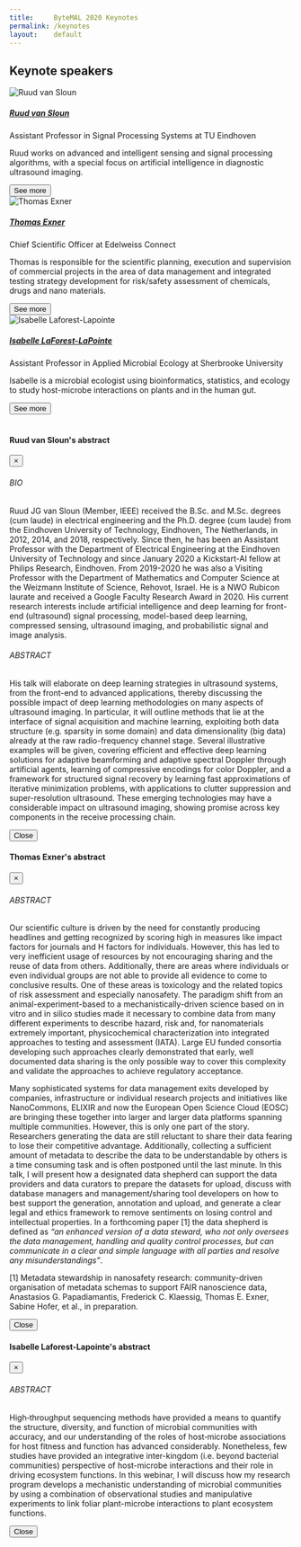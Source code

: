 ```yaml
---
title:     ByteMAL 2020 Keynotes
permalink: /keynotes
layout:    default
---
```


## Keynote speakers

<div class="card mb-3" style="max-width: 960px;">
  <div class="row no-gutters">
    <div class="col-md-4">
      <img src="/bytemal-2020/images/ruud.jpg" class="card-img rounded-lg" alt="Ruud van Sloun">
    </div>
    <div class="col-md-8">
      <div class="card-body">
        <h5 class="card-title"><a href="https://www.tue.nl/en/research/researchers/ruud-van-sloun/">Ruud van Sloun</a></h5>
        <p class="card-text font-weight-bold">Assistant Professor in Signal Processing Systems at TU Eindhoven</p>
        <p class="card-text">Ruud works on advanced and intelligent sensing and signal processing algorithms, with a special focus on artificial intelligence in diagnostic ultrasound imaging.</p>
        <button type="button" class="btn btn-outline-primary btn-sm" data-toggle="modal" data-target="#ruudModal">
        See more
        </button>
      </div>
    </div>
  </div>
</div>

<div class="card mb-3" style="max-width: 960px;">
  <div class="row no-gutters">
    <div class="col-md-4">
      <img src="/bytemal-2020/images/thomas.jpg" class="card-img rounded-lg" alt="Thomas Exner">
    </div>
    <div class="col-md-8">
      <div class="card-body">
        <h5 class="card-title"><a href="https://www.edelweissconnect.com/team-dc/thomas-exner">Thomas Exner</a></h5>
        <p class="card-text font-weight-bold">Chief Scientific Officer at Edelweiss Connect</p>
        <p class="card-text">Thomas is responsible for the scientific planning, execution and supervision of commercial projects in the area of data management and integrated testing strategy development for risk/safety assessment of chemicals, drugs and nano materials.</p>
        <button type="button" class="btn btn-outline-primary btn-sm" data-toggle="modal" data-target="#thomasModal">
        See more
        </button>
      </div>
    </div>
  </div>
</div>

<div class="card mb-3" style="max-width: 960px;">
  <div class="row no-gutters">
    <div class="col-md-4">
      <img src="/bytemal-2020/images/isabelle.jpg" class="card-img rounded-lg" alt="Isabelle Laforest-Lapointe">
    </div>
    <div class="col-md-8">
      <div class="card-body">
        <h5 class="card-title"><a href="https://isabellelaforestlapointe.wordpress.com/">Isabelle LaForest-LaPointe</a></h5>
        <p class="card-text font-weight-bold">Assistant Professor in Applied Microbial Ecology at Sherbrooke University</p>
        <p class="card-text">Isabelle is a microbial ecologist using bioinformatics, statistics, and ecology to study host-microbe interactions on plants and in the human gut.</p>
        <button type="button" class="btn btn-outline-primary btn-sm" data-toggle="modal" data-target="#isabelleModal">
        See more
        </button>
      </div>
    </div>
  </div>
</div>
<br>


<!-- Ruud's Modal -->
<div class="modal fade" id="ruudModal" tabindex="-1" role="dialog" aria-labelledby="ruudModal" aria-hidden="true">
  <div class="modal-dialog .modal-dialog-scrollable .modal-dialog-centered">
    <div class="modal-content">
      <div class="modal-header">
        <h4 class="modal-title" id="ruudModalLabel">Ruud van Sloun's abstract</h4>
        <button type="button" class="close" data-dismiss="modal" aria-label="Close">
          <span aria-hidden="true">&times;</span>
        </button>
      </div>
      <div class="modal-body">
        <h6>BIO</h6>
        <p>Ruud JG van Sloun (Member, IEEE) received the B.Sc. and M.Sc. degrees (cum laude) in electrical engineering and the Ph.D. degree (cum laude) from the Eindhoven University of Technology, Eindhoven, The Netherlands, in 2012, 2014, and 2018, respectively. Since then, he has been an Assistant Professor with the Department of Electrical Engineering at the Eindhoven University of Technology and since January 2020 a Kickstart-AI fellow at Philips Research, Eindhoven. From 2019-2020 he was also a Visiting Professor with the Department of Mathematics and Computer Science at the Weizmann Institute of Science, Rehovot, Israel. He is a NWO Rubicon laurate and received a Google Faculty Research Award in 2020. His current research interests include artificial intelligence and deep learning for front-end (ultrasound) signal processing, model-based deep learning, compressed sensing, ultrasound imaging, and probabilistic signal and image analysis.</p>
        <h6>ABSTRACT</h6>
        <p>His talk will elaborate on deep learning strategies in ultrasound systems, from the front-end to advanced applications, thereby discussing the possible impact of deep learning methodologies on many aspects of ultrasound imaging. In particular, it will outline methods that lie at the interface of signal acquisition and machine learning, exploiting both data structure (e.g. sparsity in some domain) and data dimensionality (big data) already at the raw radio-frequency channel stage. Several illustrative examples will be given, covering efficient and effective deep learning solutions for adaptive beamforming and adaptive spectral Doppler through artificial agents, learning of compressive encodings for color Doppler, and a framework for structured signal recovery by learning fast approximations of iterative minimization problems, with applications to clutter suppression and super-resolution ultrasound. These emerging technologies may have a considerable impact on ultrasound imaging, showing promise across key components in the receive processing chain.</p>
      </div>
      <div class="modal-footer">
        <button type="button" class="btn btn-secondary" data-dismiss="modal">Close</button>
      </div>
    </div>
  </div>
</div>

<!-- Thomas' Modal -->
<div class="modal fade" id="thomasModal" tabindex="-1" role="dialog" aria-labelledby="thomasModal" aria-hidden="true">
  <div class="modal-dialog .modal-dialog-scrollable .modal-dialog-centered">
    <div class="modal-content">
      <div class="modal-header">
        <h4 class="modal-title" id="thomasModalLabel">Thomas Exner's abstract</h4>
        <button type="button" class="close" data-dismiss="modal" aria-label="Close">
          <span aria-hidden="true">&times;</span>
        </button>
      </div>
      <div class="modal-body">
        <h6>ABSTRACT</h6>
        <p>Our scientific culture is driven by the need for constantly producing headlines and getting recognized by scoring high in measures like impact factors for journals and H factors for individuals. However, this has led to very inefficient usage of resources by not encouraging sharing and the reuse of data from others. Additionally, there are areas where individuals or even individual groups are not able to provide all evidence to come to conclusive results. One of these areas is toxicology and the related topics of risk assessment and especially nanosafety. The paradigm shift from an animal-experiment-based to a mechanistically-driven science based on in vitro and in silico studies made it necessary to combine data from many different experiments to describe hazard, risk and, for nanomaterials extremely important, physicochemical characterization into integrated approaches to testing and assessment (IATA). Large EU funded consortia developing such approaches clearly demonstrated that early, well documented data sharing is the only possible way to cover this complexity and validate the approaches to achieve regulatory acceptance.</p>
        <p>Many sophisticated systems for data management exits developed by companies, infrastructure or individual research projects and initiatives like NanoCommons, ELIXIR and now the European Open Science Cloud (EOSC) are bringing these together into larger and larger data platforms spanning multiple communities. However, this is only one part of the story. Researchers generating the data are still reluctant to share their data fearing to lose their competitive advantage. Additionally, collecting a sufficient amount of metadata to describe the data to be understandable by others is a time consuming task and is often postponed until the last minute. In this talk, I will present how a designated data shepherd can support the data providers and data curators to prepare the datasets for upload, discuss with database managers and management/sharing tool developers on how to best support the generation, annotation and upload, and generate a clear legal and ethics framework to remove sentiments on losing control and intellectual properties. In a forthcoming paper [1] the data shepherd is defined as <em>“an enhanced version of a data steward, who not only oversees the data management, handling and quality control processes, but can communicate in a clear and simple language with all parties and resolve any misunderstandings”</em>.</p>
        <p>[1] Metadata stewardship in nanosafety research: community-driven organisation of metadata schemas to support FAIR nanoscience data, Anastasios G. Papadiamantis, Frederick C. Klaessig, Thomas E. Exner, Sabine Hofer, et al., in preparation.</p>
      </div>
      <div class="modal-footer">
        <button type="button" class="btn btn-secondary" data-dismiss="modal">Close</button>
      </div>
    </div>
  </div>
</div>

<!-- Isabelle's Modal -->
<div class="modal fade" id="isabelleModal" tabindex="-1" role="dialog" aria-labelledby="isabelleModal" aria-hidden="true">
  <div class="modal-dialog .modal-dialog-scrollable .modal-dialog-centered">
    <div class="modal-content">
      <div class="modal-header">
        <h4 class="modal-title" id="isabelleModalLabel">Isabelle Laforest-Lapointe's abstract</h4>
        <button type="button" class="close" data-dismiss="modal" aria-label="Close">
          <span aria-hidden="true">&times;</span>
        </button>
      </div>
      <div class="modal-body">
        <h6>ABSTRACT</h6>
        <p>High‐throughput sequencing methods have provided a means to quantify the structure, diversity, and function of microbial communities with accuracy, and our understanding of the roles of host‐microbe associations for host fitness and function has advanced considerably. Nonetheless, few studies have provided an integrative inter-kingdom (i.e. beyond bacterial communities) perspective of host-microbe interactions and their role in driving ecosystem functions. In this webinar, I will discuss how my research program develops a mechanistic understanding of microbial communities by using a combination of observational studies and manipulative experiments  to link foliar plant-microbe interactions to plant ecosystem functions.</p>
      </div>
      <div class="modal-footer">
        <button type="button" class="btn btn-secondary" data-dismiss="modal">Close</button>
      </div>
    </div>
  </div>
</div>


